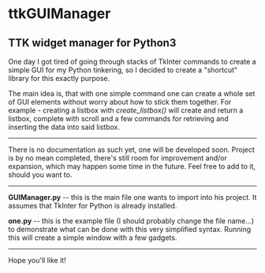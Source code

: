 # ttkGUIManager
## TTK widget manager for Python3

One day I got tired of going through stacks of TkInter commands to create a simple GUI for my Python tinkering,
so I decided to create a "shortcut" library for this exactly purpose.

The main idea is, that with one simple command one can create a whole set of GUI elements without worry about how to stick them together.
For example - creating a listbox with _create_listbox()_ will create and return a listbox, complete with scroll and a few commands for retrieving and inserting the data into said listbox.

-----
There is no documentation as such yet, one will be developed soon.
Project is by no mean completed, there's still room for improvement and/or expansion, which may happen some time in the future.
Feel free to add to it, should you want to.

-----

**GUIManager.py** -- this is the main file one wants to import into his project. It assumes that TkInter for Python is already installed.

**one.py** -- this is the example file (I should probably change the file name...) to demonstrate what can be done with this very simplified syntax. Running this will create a simple window with a few gadgets.



------
Hope you'll like it!
